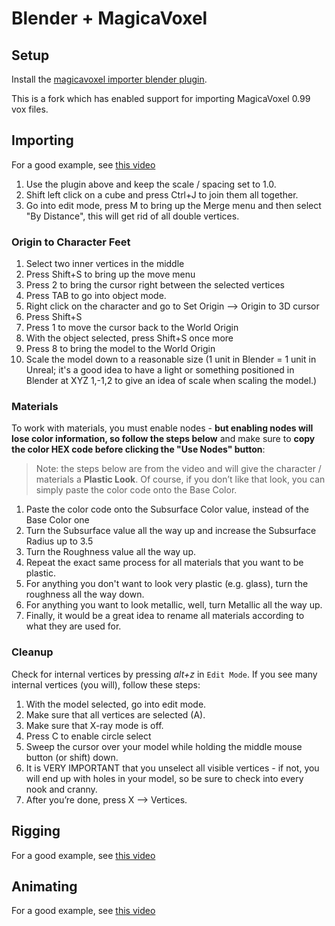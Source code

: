 # Blender + MagicaVoxel

## Setup

Install the [magicavoxel importer blender plugin](https://github.com/well-known-game-studio/magicavoxel-vox-importer).

This is a fork which has enabled support for importing MagicaVoxel 0.99 vox
files.

## Importing

For a good example, see [this video](https://www.youtube.com/watch?v=YB1k6-QR7xc)

1. Use the plugin above and keep the scale / spacing set to 1.0.
2. Shift left click on a cube and press Ctrl+J to join them all together.
3. Go into edit mode, press M to bring up the Merge menu and then select "By
   Distance", this will get rid of all double vertices.

### Origin to Character Feet

1. Select two inner vertices in the middle
2. Press Shift+S to bring up the move menu
3. Press 2 to bring the cursor right between the selected vertices
4. Press TAB to go into object mode.
5. Right click on the character and go to Set Origin --> Origin to 3D cursor
6. Press Shift+S
7. Press 1 to move the cursor back to the World Origin
8. With the object selected, press Shift+S once more
9. Press 8 to bring the model to the World Origin
10. Scale the model down to a reasonable size (1 unit in Blender = 1 unit in
    Unreal; it's a good idea to have a light or something positioned in Blender at XYZ 1,-1,2 to give an idea of scale when scaling the model.)

### Materials

To work with materials, you must enable nodes - **but enabling nodes will lose color information, so follow the steps below** and make sure to __copy the color HEX code before clicking the "Use Nodes" button__:

> Note: the steps below are from the video and will give the character /
> materials a **Plastic Look**. Of course, if you don’t like that look, you can
> simply paste the color code onto the Base Color.

1. Paste the color code onto the Subsurface Color value, instead of the Base
   Color one
2. Turn the Subsurface value all the way up and increase the Subsurface Radius
   up to 3.5
3. Turn the Roughness value all the way up.
4. Repeat the exact same process for all materials that you want to be plastic.
5. For anything you don't want to look very plastic (e.g. glass), turn the
   roughness all the way down.
6. For anything you want to look metallic, well, turn Metallic all the way up.
7. Finally, it would be a great idea to rename all materials according to what
   they are used for.

### Cleanup

Check for internal vertices by pressing _alt+z_ in `Edit Mode`. If you see many
internal vertices (you will), follow these steps:

1. With the model selected, go into edit mode.
2. Make sure that all vertices are selected (A).
3. Make sure that X-ray mode is off.
4. Press C to enable circle select
5. Sweep the cursor over your model while holding the middle mouse button (or
   shift) down.
6. It is VERY IMPORTANT that you unselect all visible vertices - if not, you
   will end up with holes in your model, so be sure to check into every nook and
   cranny.
7. After you’re done, press X --> Vertices.

## Rigging

For a good example, see [this video](https://www.youtube.com/watch?v=SHNDQaF2ae4&t=0s)

## Animating

For a good example, see [this video](https://www.youtube.com/watch?v=ZHpleRn9q3o&t=0s)
